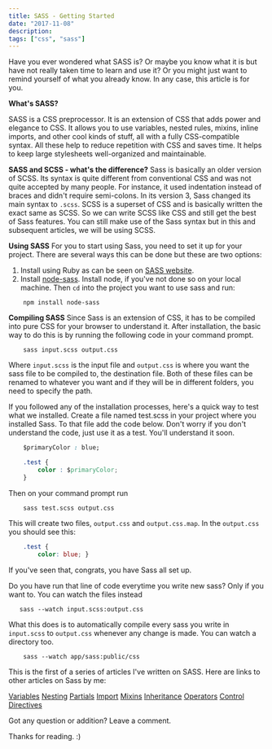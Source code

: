 ```yaml
---
title: SASS - Getting Started
date: "2017-11-08"
description: 
tags: ["css", "sass"]
---
```



Have you ever wondered what SASS is? Or maybe you know what it is but have not really taken time to learn and use it? Or you might just want to remind yourself of what you already know. In any case, this article is for you.

<b>What's SASS?</b>

SASS is a CSS preprocessor. It is an extension of CSS that adds power and elegance to CSS.  It allows you to use variables, nested rules, mixins, inline imports, and other cool kinds of stuff, all with a fully CSS-compatible syntax. All these help to reduce repetition with CSS and saves time. It helps to keep large stylesheets well-organized and maintainable. 


<b>SASS and SCSS - what's the difference?</b>
Sass is basically an older version of SCSS. Its syntax is quite different from conventional CSS and was not quite accepted by many people. For instance, it used indentation instead of braces and didn't require semi-colons. In its version 3, Sass changed its main syntax to `.scss`. SCSS is a superset of CSS and is basically written the exact same as SCSS. So we can write SCSS like CSS and still get the best of Sass features. 
You can still make use of the Sass syntax but in this and subsequent articles, we will be using SCSS.


<b>Using SASS</b>
For you to start using Sass, you need to set it up for your project. There are several ways this can be done but these are two options:
1. Install using Ruby as can be seen on [SASS website](http://sass-lang.com/install).
2. Install [node-sass](https://www.npmjs.com/package/node-sass). Install node, if you've not done so on your local machine. Then `cd` into the project you want to use sass and run:

```
    npm install node-sass
```
<b>Compiling SASS</b> 
Since Sass is an extension of CSS, it has to be compiled into pure CSS for your browser to understand it. After installation, the basic way to do this is by running the following code in your command prompt.

```
    sass input.scss output.css
``` 
Where `input.scss` is the input file and `output.css` is where you want the sass file to be compiled to, the destination file. Both of these files can be renamed to whatever you want and if they will be in different folders, you need to specify the path.

If you followed any of the installation processes, here's a quick way to test what we installed. Create a file named test.scss in your project where you installed Sass. To that file add the code below. Don't worry if you don't understand the code, just use it as a test. You'll understand it soon.

```CSS
    $primaryColor : blue;

    .test {
        color : $primaryColor;
    }
```
Then on your command prompt run

```
    sass test.scss output.css
```
This will create two files, `output.css` and `output.css.map`. In the `output.css` you should see this:

```CSS
    .test {
      	color: blue; }
```
If you've seen that, congrats, you have Sass all set up.

Do you have run that line of code everytime you write new sass? Only if you want to. You can watch the files instead

```
   sass --watch input.scss:output.css
```
What this does is to automatically compile every sass you write in `input.scss` to `output.css` whenever any change is made. You can watch a directory too.

```
    sass --watch app/sass:public/css
```

This is the first of a series of articles I've written on SASS. Here are links to other articles on Sass by me:

[Variables](https://dev.to/sarah_chima/sass-variables-2pb)
[Nesting](https://dev.to/sarah_chima/nesting-in-sass-bme)
[Partials](https://dev.to/sarah_chima/using-sass-partials-7mh)
[Import](https://dev.to/sarah_chima/using-sass-partials-7mh)
[Mixins](https://dev.to/sarah_chima/sass-mixins-19a)
[Inheritance](https://dev.to/sarah_chima/the-goodness-of-sass-inheritance-5hm)
[Operators](https://dev.to/sarah_chima/sass-operators-56f)
[Control Directives](https://dev.to/sarah_chima/sass-control-directives-6hk)


Got any question or addition? Leave a comment.

Thanks for reading. :)